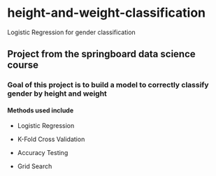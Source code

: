 # height-and-weight-classification
Logistic Regression for gender classification

## Project from the springboard data science course

### Goal of this project is to build a model to correctly classify gender by height and weight

#### Methods used include

* Logistic Regression

* K-Fold Cross Validation

* Accuracy Testing

* Grid Search
